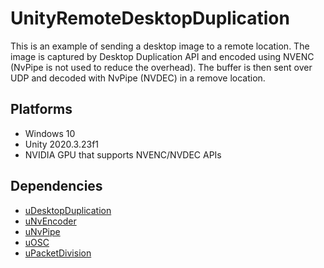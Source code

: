 UnityRemoteDesktopDuplication
=============================

This is an example of sending a desktop image to a remote location. The image is captured by Desktop Duplication API and encoded using NVENC (NvPipe is not used to reduce the overhead). The buffer is then sent over UDP and decoded with NvPipe (NVDEC) in a remove location.

Platforms
---------

- Windows 10
- Unity 2020.3.23f1
- NVIDIA GPU that supports NVENC/NVDEC APIs


Dependencies
------------
- [uDesktopDuplication](https://github.com/hecomi/uDesktopDuplication)
- [uNvEncoder](https://github.com/hecomi/uNvEncoder)
- [uNvPipe](https://github.com/hecomi/uNvPipe)
- [uOSC](https://github.com/hecomi/uOSC)
- [uPacketDivision](https://github.com/hecomi/uPacketDivision)
